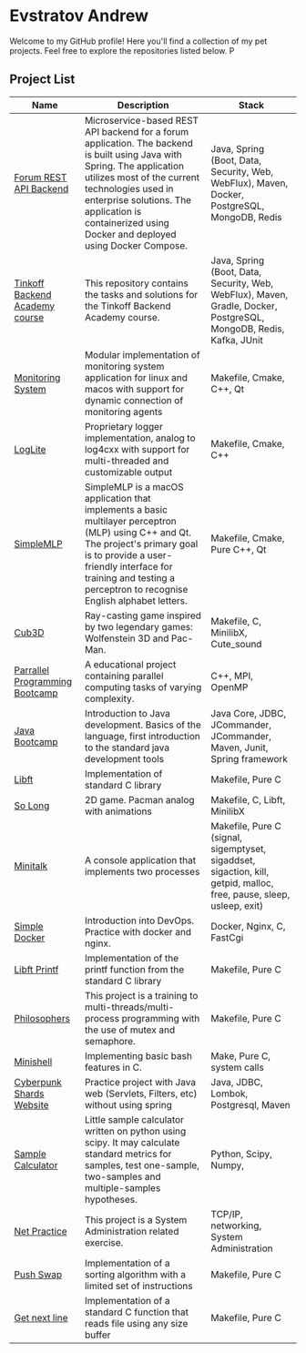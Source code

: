 # Evstratov Andrew

Welcome to my GitHub profile! Here you'll find a collection of my pet projects. Feel free to explore the repositories listed below. P

## Project List

| Name | Description | Stack |
| --- | --- | --- |
| [Forum REST API Backend](https://github.com/LudwigAndreas/Forum-REST-API-Backend) | Microservice-based REST API backend for a forum application. The backend is built using Java with Spring. The application utilizes most of the current technologies used in enterprise solutions. The application is containerized using Docker and deployed using Docker Compose. | Java, Spring (Boot, Data, Security, Web, WebFlux), Maven, Docker, PostgreSQL, MongoDB, Redis
| [Tinkoff Backend Academy course](https://github.com/LudwigAndreas/Backend-Academy-2023) | This repository contains the tasks and solutions for the Tinkoff Backend Academy course. | Java, Spring (Boot, Data, Security, Web, WebFlux), Maven, Gradle, Docker, PostgreSQL, MongoDB, Redis, Kafka, JUnit
| [Monitoring System](https://github.com/LudwigAndreas/MonitoringSystem) | Modular implementation of monitoring system application for linux and macos with support for dynamic connection of monitoring agents | Makefile, Cmake, C++, Qt
| [LogLite](https://github.com/LudwigAndreas/LogLite) | Proprietary logger implementation, analog to log4cxx with support for multi-threaded and customizable output | Makefile, Cmake, C++
| [SimpleMLP](https://github.com/LudwigAndreas/SimpleMLP) |SimpleMLP is a macOS application that implements a basic multilayer perceptron (MLP) using C++ and Qt. The project's primary goal is to provide a user-friendly interface for training and testing a perceptron to recognise English alphabet letters. | Makefile, Cmake, Pure C++, Qt
| [Cub3D](https://github.com/LudwigAndreas/cub3d) | Ray-casting game inspired by two legendary games: Wolfenstein 3D and Pac-Man.| Makefile, C, MinilibX, Cute_sound |
| [Parrallel Programming Bootcamp](https://github.com/LudwigAndreas/OpenMPBootcamp)|  A educational project containing parallel computing tasks of varying complexity.  |  С++, MPI, OpenMP
| [Java Bootcamp](https://github.com/LudwigAndreas/Java_Bootcamp)|  Introduction to Java development. Basics of the language, first introduction to the standard java development tools  |  Java Core, JDBC, JCommander, JCommander, Maven, Junit, Spring framework
| [Libft](https://github.com/LudwigAndreas/libft) | Implementation of standard C library | Makefile, Pure C |
| [So Long](https://github.com/LudwigAndreas/so_long) | 2D game. Pacman analog with animations | Makefile, C, Libft, MinilibX |
| [Minitalk](https://github.com/LudwigAndreas/minitalk) | A console application that implements two processes  | Makefile, Pure C (signal, sigemptyset, sigaddset, sigaction, kill, getpid, malloc, free, pause, sleep, usleep, exit)
| [Simple Docker](https://github.com/LudwigAndreas/SimpleDocker) | Introduction into DevOps. Practice with docker and nginx. | Docker, Nginx, C, FastCgi |
| [Libft Printf](https://github.com/LudwigAndreas/ft_libftprintf) | Implementation of the printf function from the standard C library | Makefile, Pure C |
| [Philosophers](https://github.com/LudwigAndreas/philosophers42) | This project is a training to multi-threads/multi-process programming with the use of mutex and semaphore. | Makefile, Pure C |
| [Minishell](https://github.com/LudwigAndreas/minishell) | Implementing basic bash features in C. | Make, Pure C, system calls |
| [Cyberpunk Shards Website](https://github.com/LudwigAndreas/CyberpunkShardsWebSite) | Practice project with Java web (Servlets, Filters, etc) without using spring | Java, JDBC, Lombok, Postgresql, Maven
| [Sample Calculator](https://github.com/LudwigAndreas/sample_calculator) | Little sample calculator written on python using scipy. It may calculate standard metrics for samples, test one-sample, two-samples and multiple-samples hypotheses. | Python, Scipy, Numpy,
| [Net Practice](https://github.com/LudwigAndreas/NetPractice) | This project is a System Administration related exercise. | TCP/IP, networking, System Administration |
| [Push Swap](https://github.com/LudwigAndreas/push_swap) | Implementation of a sorting algorithm with a limited set of instructions | Makefile, Pure C |
| [Get next line](https://github.com/LudwigAndreas/get_next_line) | Implementation of a standard C function that reads file using any size buffer | Makefile, Pure C |
